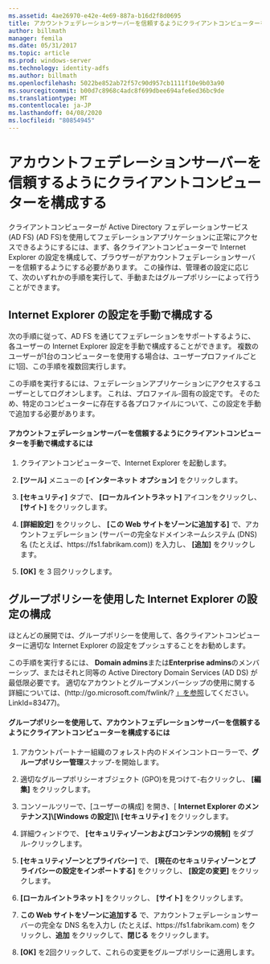 ```yaml
---
ms.assetid: 4ae26970-e42e-4e69-887a-b16d2f8d0695
title: アカウントフェデレーションサーバーを信頼するようにクライアントコンピューターを構成する
author: billmath
manager: femila
ms.date: 05/31/2017
ms.topic: article
ms.prod: windows-server
ms.technology: identity-adfs
ms.author: billmath
ms.openlocfilehash: 5022be852ab72f57c90d957cb1111f10e9b03a90
ms.sourcegitcommit: b00d7c8968c4adc8f699dbee694afe6ed36bc9de
ms.translationtype: MT
ms.contentlocale: ja-JP
ms.lasthandoff: 04/08/2020
ms.locfileid: "80854945"
---
```

# <a name="configure-client-computers-to-trust-the-account-federation-server"></a>アカウントフェデレーションサーバーを信頼するようにクライアントコンピューターを構成する

クライアントコンピューターが Active Directory フェデレーションサービス (AD FS) \(AD FS\)を使用してフェデレーションアプリケーションに正常にアクセスできるようにするには、まず、各クライアントコンピューターで Internet Explorer の設定を構成して、ブラウザーがアカウントフェデレーションサーバーを信頼するようにする必要があります。 この操作は、管理者の設定に応じて、次のいずれかの手順を実行して、手動またはグループポリシーによって行うことができます。  
  
## <a name="configuring-internet-explorer-settings-manually"></a>Internet Explorer の設定を手動で構成する  
次の手順に従って、AD FS を通じてフェデレーションをサポートするように、各ユーザーの Internet Explorer 設定を手動で構成することができます。 複数のユーザーが1台のコンピューターを使用する場合は、ユーザープロファイルごとに1回、この手順を複数回実行します。  
  
この手順を実行するには、フェデレーションアプリケーションにアクセスするユーザーとしてログオンします。 これは、プロファイル\-固有の設定です。 そのため、特定のコンピューターに存在する各プロファイルについて、この設定を手動で追加する必要があります。  
  
#### <a name="to-manually-configure-client-computers-to-trust-the-account-federation-server"></a>アカウントフェデレーションサーバーを信頼するようにクライアントコンピューターを手動で構成するには  
  
1.  クライアントコンピューターで、Internet Explorer を起動します。  
  
2.  **[ツール]** メニューの **[インターネット オプション]** をクリックします。  
  
3.  **[セキュリティ]** タブで、 **[ローカルイントラネット]** アイコンをクリックし、 **[サイト]** をクリックします。  
  
4.  **[詳細設定]** をクリックし、 **[この Web サイトをゾーンに追加する]** で、アカウントフェデレーション \(サーバーの完全なドメインネームシステム \(DNS\) 名 (たとえば、https:\/\/fs1.fabrikam.com\)) を入力し、 **[追加]** をクリックします。  
  
5.  **[OK]** を 3 回クリックします。  
  
## <a name="configuring-internet-explorer-settings-by-using-grouppolicy"></a>グループポリシーを使用した Internet Explorer の設定の構成  
ほとんどの展開では、グループポリシーを使用して、各クライアントコンピューターに適切な Internet Explorer の設定をプッシュすることをお勧めします。  
  
この手順を実行するには、 **Domain admins**または**Enterprise admins**のメンバーシップ、またはそれと同等の Active Directory Domain Services \(AD DS\) が最低限必要です。  適切なアカウントとグループメンバーシップの使用に関する詳細については、\(http:\/\/go.microsoft.com\/fwlink\/? [」を参照](https://go.microsoft.com/fwlink/?LinkId=83477)してください。LinkId\=83477\)。   
  
#### <a name="to-configure-client-computers-to-trust-the-account-federation-server-by-using-grouppolicy"></a>グループポリシーを使用して、アカウントフェデレーションサーバーを信頼するようにクライアントコンピューターを構成するには  
  
1.  アカウントパートナー組織のフォレスト内のドメインコントローラーで、**グループポリシー管理**スナップ\-を開始します。  
  
2.  適切なグループポリシーオブジェクト \(GPO\)を見つけて\-右クリックし、 **[編集]** をクリックします。  
  
3.  コンソールツリーで、[ユーザーの構成] を開き、[ **Internet Explorer のメンテナンス]\\[Windows の設定]\\\\** **[セキュリティ]** をクリックします。  
  
4.  詳細ウィンドウで、 **[セキュリティゾーンおよびコンテンツの規制]** をダブル\-クリックします。  
  
5.  **[セキュリティゾーンとプライバシー]** で、 **[現在のセキュリティゾーンとプライバシーの設定をインポートする]** をクリックし、 **[設定の変更]** をクリックします。  
  
6.  **[ローカルイントラネット]** をクリックし、 **[サイト]** をクリックします。  
  
7.  **この Web サイトをゾーンに追加する** で、アカウントフェデレーションサーバーの完全な DNS 名を入力し \(たとえば、https:\/\/fs1.fabrikam.com\) をクリックし、**追加** をクリックして、**閉じる** をクリックします。  
  
8.  **[OK]** を2回クリックして、これらの変更をグループポリシーに適用します。  
  
